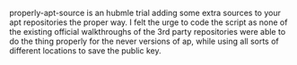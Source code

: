 properly-apt-source is an hubmle trial adding some extra sources to your apt repositories the proper way. I felt the urge to code the script as none of the existing official walkthroughs of the 3rd party repositories were able to do the thing properly for the never versions of ap, while using all sorts of different locations to save the public key.
